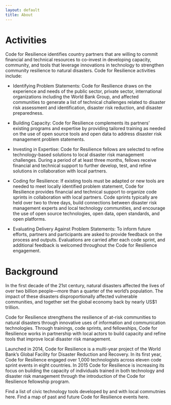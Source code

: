 ```yaml
---
layout: default
title: About 
---
```


Activities
==========

Code for Resilience identifies country partners that are willing to commit financial and technical resources to co-invest in developing capacity, community, and tools that leverage innovations in technology to strengthen community resilience to natural disasters. Code for Resilience activities include:

* Identifying Problem Statements: Code for Resilience draws on the experience and needs of the public sector, private sector, international organizations including the World Bank Group, and affected communities to generate a list of technical challenges related to disaster risk assessment and identification, disaster risk reduction, and disaster preparedness.

* Building Capacity: Code for Resilience complements its partners’ existing programs and expertise by providing tailored training as needed on the use of open source tools and open data to address disaster risk management problem statements. 

* Investing in Expertise: Code for Resilience fellows are selected to refine technology-based solutions to local disaster risk management challenges. During a period of at least three months, fellows receive financial and technical support to further develop, test, and refine solutions in collaboration with local partners. 

* Coding for Resilience: If existing tools must be adapted or new tools are needed to meet locally identified problem statement, Code for Resilience provides financial and technical support to organize code sprints in collaboration with local partners. Code sprints typically are held over two to three days, build connections between disaster risk management experts and local technology communities, and encourage the use of open source technologies, open data, open standards, and open platforms.  
 
* Evaluating Delivery Against Problem Statements: To inform future efforts, partners and participants are asked to provide feedback on the process and outputs. Evaluations are carried after each code sprint, and additional feedback is welcomed throughout the Code for Resilience engagement.  

Background
=========================

In the first decade of the 21st century, natural disasters affected the lives of over two billion people—more than a quarter of the world’s population. The impact of these disasters disproportionally affected vulnerable communities, and together set the global economy back by nearly US$1 trillion.
 
Code for Resilience strengthens the resilience of at-risk communities to natural disasters through innovative uses of information and communication technologies. Through trainings, code sprints, and fellowships, Code for Resilience works in partnership with local actors to build capacity and refine tools that improve local disaster risk management.

Launched in 2014, Code for Resilience is a multi-year project of the World Bank’s Global Facility for Disaster Reduction and Recovery. In its first year, Code for Resilience engaged over 1,000 technologists across eleven code sprint events in eight countries. In 2015 Code for Resilience is increasing its focus on building the capacity of individuals trained in both technology and disaster risk management through the introduction of the Code for Resilience fellowship program.

Find a list of civic technology tools developed by and with local commutnies here. Find a map of past and future Code for Resilience events here.
